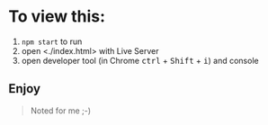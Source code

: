# To view this:

1. <code>npm start</code> to run
2. open <./index.html> with Live Server
3. open developer tool (in Chrome  <kbd>ctrl</kbd> + <kbd>Shift</kbd> + <kbd>i</kbd>) and console

## Enjoy

> Noted for me ;-)
